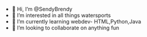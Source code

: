 - 👋 Hi, I’m @SendyBrendy
- 👀 I’m interested in all things watersports
- 🌱 I’m currently learning webdev- HTML,Python,Java
- 💞️ I’m looking to collaborate on anything fun
<!---
SendyBrendy/SendyBrendy is a ✨ special ✨ repository because its `README.md` (this file) appears on your GitHub profile.
You can click the Preview link to take a look at your changes.
--->
